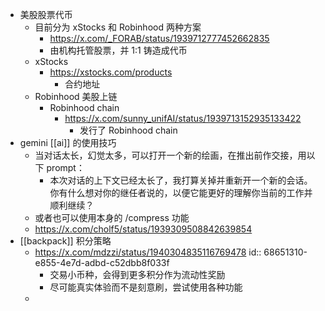 - 美股股票代币
	- 目前分为 xStocks 和 Robinhood 两种方案
		- https://x.com/_FORAB/status/1939712777452662835
		- 由机构托管股票，并 1:1 铸造成代币
	- xStocks
		- https://xstocks.com/products
			- 合约地址
	- Robinhood 美股上链
		- Robinhood chain
			- https://x.com/sunny_unifAI/status/1939713152935133422
				- 发行了 Robinhood chain
- gemini [[ai]] 的使用技巧
	- 当对话太长，幻觉太多，可以打开一个新的绘画，在推出前作交接，用以下 prompt：
		- 本次对话的上下文已经太长了，我打算关掉并重新开一个新的会话。你有什么想对你的继任者说的，以便它能更好的理解你当前的工作并顺利继续？
	- 或者也可以使用本身的 /compress 功能
	- https://x.com/cholf5/status/1939309508842639854
- [[backpack]] 积分策略
	- https://x.com/mdzzi/status/1940304835116769478
	  id:: 68651310-e855-4e7d-adbd-c52dbb8f033f
		- 交易小币种，会得到更多积分作为流动性奖励
		- 尽可能真实体验而不是刻意刷，尝试使用各种功能
	-